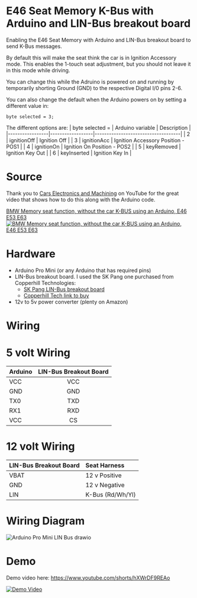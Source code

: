 # E46 Seat Memory K-Bus with Arduino and LIN-Bus breakout board
Enabling the E46 Seat Memory with Arduino and LIN-Bus breakout board to send K-Bus messages. 

By default this will make the seat think the car is in Ignition Accessory mode. This enables the 1-touch seat adjustment, but you should not leave it in this mode while driving. 

You can change this while the Adruino is powered on and running by temporarily shorting Ground (GND) to the respective Digital I/0 pins 2-6.

You can also change the default when the Arduino powers on by setting a different value in: 
```
byte selected = 3;
```

The different options are: 
| byte selected = | Arduino variable | Description                        |
|-----------------|------------------|------------------------------------|
| 2               | ignitionOff      | Ignition Off                       |
| 3               | ignitionAcc      | Ignition Accessory Position - POS1 |
| 4               | ignitionOn       | Ignition On Position - POS2        |
| 5               | keyRemoved       | Ignition Key Out                   |
| 6               | keyInserted      | Ignition Key In                    |



# Source
Thank you to [Cars Electronics and Machining](https://www.youtube.com/@carselectronicsandmachinin4905) on YouTube for the great video that shows how to do this along with the Arduino code. 

[BMW Memory seat function, without the car K-BUS using an Arduino, E46 E53 E63](https://www.youtube.com/watch?v=_w843sGQGsc)
[![BMW Memory seat function, without the car K-BUS using an Arduino, E46 E53 E63](https://img.youtube.com/vi/_w843sGQGsc/0.jpg)](https://youtu.be/_w843sGQGsc)

# Hardware
- Arduino Pro Mini (or any Arduino that has required pins)
- LIN-Bus breakout board. I used the SK Pang one purchased from Copperhill Technologies:
  - [SK Pang LIN-Bus breakout board](https://www.skpang.co.uk/products/lin-bus-breakout-board)
  - [Copperhill Tech link to buy](https://copperhilltech.com/lin-bus-breakout-board/)
- 12v to 5v power converter (plenty on Amazon)

# Wiring
  # 5 volt Wiring
| Arduino | LIN-Bus Breakout Board |
| ------- |:----------------------:|
| VCC     | VCC                    |
| GND     | GND                    |
| TX0     | TXD                    |
| RX1     | RXD                    |
| VCC     | CS                     |

  # 12 volt Wiring
| LIN-Bus Breakout Board | Seat Harness     |
|------------------------|:-----------------|
| VBAT                   | 12 v Positive    |
| GND                    | 12 v Negative    |
| LIN                    | K-Bus (Rd/Wh/Yl) |

  # Wiring Diagram
![Arduino Pro Mini LIN Bus drawio](https://github.com/handro123/E46_Seat_Memory_K-Bus/assets/838689/6804743d-521b-4f33-a856-57241bd6940e)


# Demo
Demo video here: https://www.youtube.com/shorts/hXWrDF9REAo

[![Demo Video](https://img.youtube.com/vi/hXWrDF9REAo/0.jpg)](https://youtu.be/hXWrDF9REAo)
